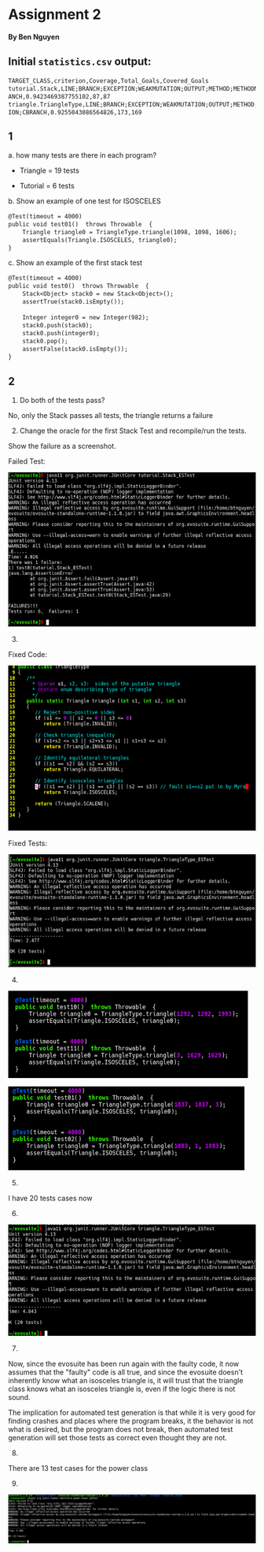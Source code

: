 # Assignment 2

#### By Ben Nguyen

## Initial `statistics.csv` output:

```
TARGET_CLASS,criterion,Coverage,Total_Goals,Covered_Goals
tutorial.Stack,LINE;BRANCH;EXCEPTION;WEAKMUTATION;OUTPUT;METHOD;METHODNOEXCEPTION;CBR      ANCH,0.9423469387755102,87,87
triangle.TriangleType,LINE;BRANCH;EXCEPTION;WEAKMUTATION;OUTPUT;METHOD;METHODNOEXCEPT      ION;CBRANCH,0.9255043086564826,173,169
```

## 1

a. how many tests are there in each program?

- Triangle = 19 tests

- Tutorial = 6 tests

b. Show an example of one test for ISOSCELES

```
@Test(timeout = 4000)
public void test01()  throws Throwable  {
    Triangle triangle0 = TriangleType.triangle(1098, 1098, 1606);
    assertEquals(Triangle.ISOSCELES, triangle0);
}
```

c. Show an example of the first stack test

```
@Test(timeout = 4000)
public void test0()  throws Throwable  {
    Stack<Object> stack0 = new Stack<Object>();
    assertTrue(stack0.isEmpty());

    Integer integer0 = new Integer(982);
    stack0.push(stack0);
    stack0.push(integer0);
    stack0.pop();
    assertFalse(stack0.isEmpty());
}
```

## 2

1. Do both of the tests pass?

No, only the Stack passes all tests, the triangle returns a failure

2. Change the oracle for the first Stack Test and recompile/run the tests.

Show the failure as a screenshot.

Failed Test:

![](../pic/failedTest.png)

3.

Fixed Code:

![](../pic/fixedTriangle.png)

Fixed Tests:

![](../pic/successfulTriangle.png)

4.

![](../pic/isosceles1.png)

![](../pic/isosceles2.png)

5.

I have 20 tests cases now

6.

![](../pic/runFaultyTriangle.png)

7.

  Now, since the evosuite has been run again with the faulty code, it now assumes that the "faulty" code is all true, and since the evosuite doesn't inherently know what an isosceles triangle is, it will trust that the triangle class knows what an isosceles triangle is, even if the logic there is not sound.

  The implication for automated test generation is that while it is very good for finding crashes and places where the program breaks, it the behavior is not what is desired, but the program does not break, then automated test generation will set those tests as correct even thought they are not.

8.

There are 13 test cases for the power class

9.

![](../pic/evosuitepower.png)
